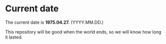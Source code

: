 # Current date

The current date is **1975.04.27.** (YYYY.MM.DD.)

This repository will be good when the world ends, so we will know how long it lasted.